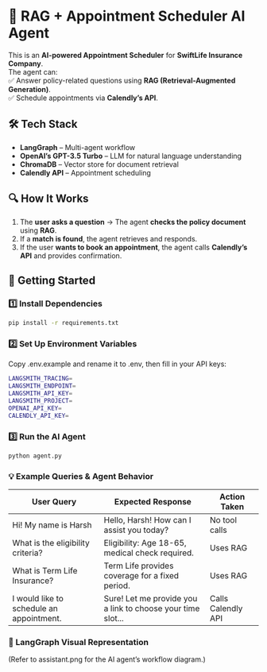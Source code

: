 # 📅 RAG + Appointment Scheduler AI Agent  

This is an **AI-powered Appointment Scheduler** for **SwiftLife Insurance Company**.  
The agent can:  
✅ Answer policy-related questions using **RAG (Retrieval-Augmented Generation)**.  
✅ Schedule appointments via **Calendly’s API**.  

## 🛠️ Tech Stack  
- **LangGraph** – Multi-agent workflow  
- **OpenAI’s GPT-3.5 Turbo** – LLM for natural language understanding  
- **ChromaDB** – Vector store for document retrieval  
- **Calendly API** – Appointment scheduling  

## 🔍 How It Works  
1. The **user asks a question** → The agent **checks the policy document** using **RAG**.  
2. If a **match is found**, the agent retrieves and responds.  
3. If the user **wants to book an appointment**, the agent calls **Calendly’s API** and provides confirmation.  

## 🚀 Getting Started  

### **1️⃣ Install Dependencies**  
```bash
pip install -r requirements.txt
```
### 2️⃣ Set Up Environment Variables
Copy .env.example and rename it to .env, then fill in your API keys:
```bash
LANGSMITH_TRACING=
LANGSMITH_ENDPOINT=
LANGSMITH_API_KEY=
LANGSMITH_PROJECT=
OPENAI_API_KEY=
CALENDLY_API_KEY=
```

### 3️⃣ Run the AI Agent
```bash
python agent.py
```

### 💡 Example Queries & Agent Behavior

| User Query | Expected Response | Action Taken |
|------------|-------------------|--------------|
| Hi! My name is Harsh	| Hello, Harsh! How can I assist you today? | No tool calls |
| What is the eligibility criteria? |	Eligibility: Age 18-65, medical check required. |	Uses RAG |
| What is Term Life Insurance? |	Term Life provides coverage for a fixed period. |	Uses RAG |
| I would like to schedule an appointment. |	Sure! Let me provide you a link to choose your time slot... | Calls Calendly API

### 📸 LangGraph Visual Representation
(Refer to assistant.png for the AI agent’s workflow diagram.)